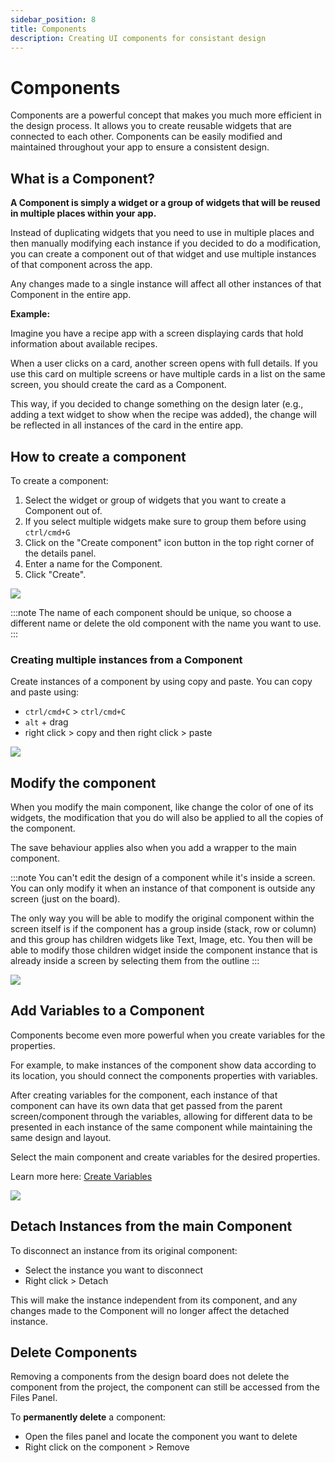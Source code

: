 ```yaml
---
sidebar_position: 8
title: Components
description: Creating UI components for consistant design
---
```



# Components

Components are a powerful concept that makes you much more efficient in the design process. It allows you to create reusable widgets that are connected to each other. Components can be easily modified and maintained throughout your app to ensure a consistent design.

## What is a Component?

**A Component is simply a widget or a group of widgets that will be reused in multiple places within your app.**

Instead of duplicating widgets that you need to use in multiple places and then manually modifying each instance if you decided to do a modification, you can create a component out of that widget and use multiple instances of that component across the app.

Any changes made to a single instance will affect all other instances of that Component in the entire app.

**Example:**

Imagine you have a recipe app with a screen displaying cards that hold information about available recipes.

When a user clicks on a card, another screen opens with full details. If you use this card on multiple screens or have multiple cards in a list on the same screen, you should create the card as a Component.

This way, if you decided to change something on the design later (e.g., adding a text widget to show when the recipe was added), the change will be reflected in all instances of the card in the entire app.

## How to create a component

To create a component:

1. Select the widget or group of widgets that you want to create a Component out of.
2. If you select multiple widgets make sure to group them before using  `ctrl/cmd+G`
3. Click on the "Create component" icon button in the top right corner of the details panel.
4. Enter a name for the Component.
5. Click "Create".

![](./img/comp_1.gif)

:::note
The name of each component should be unique, so choose a different name or delete the old component with the name you want to use.
:::

### Creating multiple instances from a Component

Create instances of a component by using copy and paste.
You can copy and paste using:
- `ctrl/cmd+C` >  `ctrl/cmd+C` 
- `alt` + drag
- right click > copy and then right click > paste

![](./img/comp_2.gif)

## Modify the component

When you modify the main component, like change the color of one of its widgets, the modification that you do will also be applied to all the copies of the component. 

The save behaviour applies also when you add a wrapper to the main component.

:::note
You can't edit the design of a component while it's inside a screen. You can only modify it when an instance of that component is outside any screen (just on the board).

The only way you will be able to modify the original component within the screen itself is if the component has a group inside (stack, row or column) and this group has children widgets like Text, Image, etc. You then will be able to modify those children widget inside the component instance that is already inside a screen by selecting them from the outline
:::

![](./img/comp_3.gif)

## Add Variables to a Component

Components become even more powerful when you create variables for the properties.

For example, to make instances of the component show data according to its location, you should connect the components properties with variables.

After creating variables for the component, each instance of that component can have its own data that get passed from the parent screen/component through the variables, allowing for different data to be presented in each instance of the same component while maintaining the same design and layout.

Select the main component and create variables for the desired properties.

Learn more here: [Create Variables](../vars_params_functions/create_variable.mdx)

![](./img/comp_4.gif)

## Detach Instances from the main Component
 
To disconnect an instance from its original component:

- Select the instance you want to disconnect
- Right click > Detach


This will make the instance independent from its component, and any changes made to the Component will no longer affect the detached instance.

## Delete Components

Removing a components from the design board does not delete the component from the project, the component can still be accessed from the Files Panel.

To **permanently delete** a component:

- Open the files panel and locate the component you want to delete
- Right click on the component > Remove